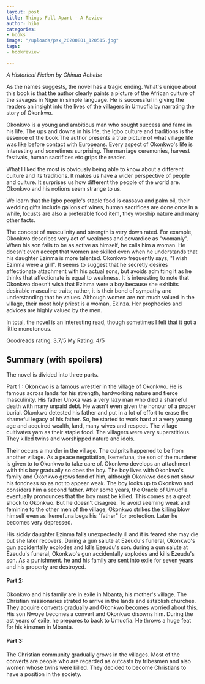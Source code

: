 ```yaml
---
layout: post
title: Things Fall Apart - A Review
author: hiba
categories:
- books
image: "/uploads/psx_20200801_120515.jpg"
tags:
- bookreview

---
```

_A Historical Fiction by Chinua Achebe_

As the names suggests, the novel has a tragic ending. What's unique about this book is that the author clearly paints a picture of the African culture of the savages in Niger in simple language. He is successful in giving the readers an insight into the lives of the villagers in Umuofia by narrating the story of Okonkwo.

Okonkwo is a young and ambitious man who sought success and fame in his life. The ups and downs in his life, the Igbo culture and traditions is the essence of the book.The author presents a true picture of what village life was like before contact with Europeans. Every aspect of Okonkwo's life is interesting and sometimes surprising. The marriage ceremonies, harvest festivals, human sacrifices etc grips the reader.

What I liked the most is obviously being able to know about a different culture and its traditions. It makes us have a wider perspective of people and culture. It surprises us how different the people of the world are. Okonkwo and his notions seem strange to us.

We learn that the Igbo people's staple food is cassava and palm oil, their wedding gifts include gallons of wines, human sacrifices are done once in a while, locusts are also a preferable food item, they worship nature and many other facts.

The concept of masculinity and strength is very down rated. For example, Okonkwo describes very act of weakness and cowardice as "womanly". When his son fails to be as active as himself, he calls him a woman. He doesn't even accept that women are skilled even when he understands that his daughter Ezinma is more talented. Okonkwo frequently says, "I wish Ezinma were a girl". It seems to suggest that he secretly desires affectionate attachment with his actual sons, but avoids admitting it as he thinks that affectionate is equal to weakness. It is interesting to note that Okonkwo doesn’t wish that Ezinma were a boy because she exhibits desirable masculine traits; rather, it is their bond of sympathy and understanding that he values. Although women are not much valued in the village, their most holy priest is  a woman, Ekinza. Her prophecies and advices are highly valued by the men.

In total, the novel is an interesting read, though sometimes I felt that it got a little monotonous.

Goodreads rating: 3.7/5                     My Rating: 4/5

## Summary (with spoilers)

The novel is divided into three parts.

Part 1 :                                                                                                                          Okonkwo is a famous wrestler in the village of Okonkwo. He is famous across lands for his strength, hardworking nature and fierce masculinity. His father Unoka was a very lazy man who died a shameful death with many unpaid debt. He wasn't even given the honour of a proper burial. Okonkwo detested his father and put in a lot of effort to erase the shameful legacy of his father. So, he started to work hard at a very young age and acquired wealth, land, many wives and respect. The village cultivates yam as their staple food. The villagers were very superstitious. They killed twins and worshipped nature and idols.

Their occurs a murder in the village. The culprits happened to be from another village. As a peace negotiation, Ikemefuna, the son of the murderer is given to to Okonkwo to take care of. Okonkwo develops an attachment with this boy gradually so does the boy. The boy lives with Okonkwo's family and Okonkwo grows fond of him, although Okonkwo does not show his fondness so as not to appear weak. The boy looks up to Okonkwo and considers him a second father. After some years,  the Oracle of Umuofia eventually pronounces that the boy must be killed. This comes as a great shock to Okonkwo. But he doesn't disagree. To avoid seeming weak and feminine to the other men of the village, Okonkwo strikes the killing blow himself even as Ikemefuna begs his "father" for protection. Later he becomes very depressed.

 His sickly daughter Ezinma falls unexpectedly ill and it is feared she may die but she later recovers. During a gun salute at Ezeudu's funeral, Okonkwo's gun accidentally explodes and kills Ezeudu's son. during a gun salute at Ezeudu's funeral, Okonkwo's gun accidentally explodes and kills Ezeudu's son. As a punishment. he and his family are sent into exile for seven years and his property are destroyed.

#### Part 2:

Okonkwo and his family are in exile in Mbanta, his mother's village. The Christian missionaries strated to arrive in the lands and establish churches. They acquire converts gradually and Okonkwo becomes worried about this. His son Nwoye becomes a convert and Okonkwo disowns him. During the ast years of exile, he prepares to back to Umuofia. He throws a huge feat for his kinsmen in Mbanta.

#### Part 3:

The Christian community gradually grows in the villages. Most of the converts are people who are regarded as outcasts by tribesmen and also women whose twins were killed. They decided to become Christians to have a position in the society.